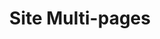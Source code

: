 ---
icon: fas fa-layer-group
color: text-yellow-500
title: Site Multi-pages
quote: "Pour ceux qui ont plus à dire (et à montrer)."
description: Un site complet avec plusieurs pages pour présenter votre activité en détail. Idéal pour les PME ou indépendants qui veulent une présence digitale structurée.
duration: 8-12 jours
price: 560€ - 840€
included:
  - "Jusqu’à 4 pages (ex. : Accueil, Services, À propos, Contact)"
  - Design responsive (mobile et desktop)
  - Navigation fluide (menu clair)
  - Contenu fourni par le client
  - Déploiement sur Netlify ou Vercel
examples:
  - "Site pour un artisan : page d’accueil, portfolio de projets, services, formulaire de devis"
  - "Site pour une PME : accueil, équipe, services, blog avec actualités"
  - "Site pour un formateur : cours proposés, témoignages, FAQ, contact"
  - "Site pour un commerce local : produits, horaires, page “Notre histoire"
benefits:
  - Une vitrine complète pour votre activité
  - Structure claire pour guider vos visiteurs
  - Évolutif pour ajouter des pages ou fonctionnalités
options:
  - "Formulaire avancé (ex. : prise de rendez-vous) (+80€)"
  - Section blog ou actualités (+120€)
  - Création de contenu (textes, articles de blog, faq) (+120€)
  - Optimisation SEO avancée (+120€)
  - Maintenance mensuelle (contenu, sauvegardes) (+80€/mois)
category: web
---